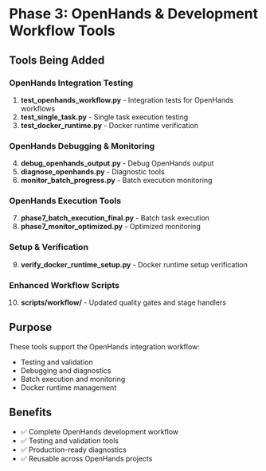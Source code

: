 # Phase 3: OpenHands & Development Workflow Tools

## Tools Being Added

### OpenHands Integration Testing
1. **test_openhands_workflow.py** - Integration tests for OpenHands workflows
2. **test_single_task.py** - Single task execution testing
3. **test_docker_runtime.py** - Docker runtime verification

### OpenHands Debugging & Monitoring
4. **debug_openhands_output.py** - Debug OpenHands output
5. **diagnose_openhands.py** - Diagnostic tools
6. **monitor_batch_progress.py** - Batch execution monitoring

### OpenHands Execution Tools
7. **phase7_batch_execution_final.py** - Batch task execution
8. **phase7_monitor_optimized.py** - Optimized monitoring

### Setup & Verification
9. **verify_docker_runtime_setup.py** - Docker runtime setup verification

### Enhanced Workflow Scripts
10. **scripts/workflow/** - Updated quality gates and stage handlers

## Purpose

These tools support the OpenHands integration workflow:
- Testing and validation
- Debugging and diagnostics  
- Batch execution and monitoring
- Docker runtime management

## Benefits

- ✅ Complete OpenHands development workflow
- ✅ Testing and validation tools
- ✅ Production-ready diagnostics
- ✅ Reusable across OpenHands projects

